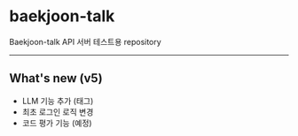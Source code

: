 # baekjoon-talk
Baekjoon-talk API 서버 테스트용 repository

---

## What's new (v5)

- LLM 기능 추가 (태그)
- 최초 로그인 로직 변경
- 코드 평가 기능 (예정)
